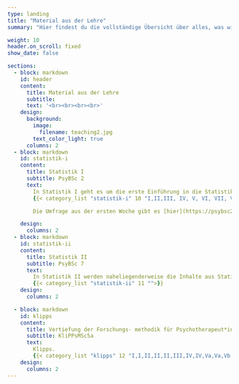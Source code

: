 ```yaml
---
type: landing
title: "Material aus der Lehre"
summary: "Hier findest du die vollständige Übersicht über alles, was wir auf dieser Seite an Lehrmaterial erstellt haben."

weight: 10
header.on_scroll: fixed
show_date: false

sections:
  - block: markdown
    id: header
    content:
      title: Material aus der Lehre
      subtitle:
      text: '<br><br><br><br>'
    design:
      background:
        image:
          filename: teaching2.jpg
        text_color_light: true
      columns: 2
  - block: markdown
    id: statistik-i
    content:
      title: Statistik I
      subtitle: PsyBSc 2
      text: 
        In Statistik I geht es um die erste Einführung in die Statistik im Psychologiestudium. Dafür betrachten wir die Grundstruktur von R, Datenimport, einfache Grafiken, Deskriptivstatistiken, Verteilungsfunktionen und einige Tests.
        {{< category_list "statistik-i" 10 "I,II,III, IV, V, VI, VII, VIII">}}

        Die Umfrage aus der ersten Woche gibt es [hier](https://psybsc2.formr.org/). Die Daten, die dabei in der ersten Sitzung entstanden sind, können Sie [{{< icon name="download" pack="fas" >}}   hier im RDA Format](/post/fb22.rda) und [{{< icon name="download" pack="fas" >}} hier im CSV Format](/post/fb22.csv) herunterladen. Was welche Variablen in diesem Datensatz bedeutet, wird in der [{{< icon name="download" pack="fas" >}} Variablenübersicht erläutert](/post/variablen.pdf). 

    design:
      columns: 2
  - block: markdown
    id: statistik-ii
    content:
      title: Statistik II
      subtitle: PsyBSc 7
      text: 
        In Statistik II werden naheliegenderweise die Inhalte aus Statistik I vertieft. Behandelt werden u.a. Matrixalgebra, multiple Regression und Varianzanalysen. Außerdem gucken wir uns ein paar R-spezifische Dinge wie `ggplot2` oder das Schreiben eigener Funktionen an.
        {{< category_list "statistik-ii" 11 "">}}
    design:
      columns: 2

  - block: markdown
    id: klipps
    content:
      title: Vertiefung der Forschungs- methodik für Psychotherapeut*innen
      subtitle: KliPPsMSc5a
      text: 
        Klipps.
        {{< category_list "klipps" 12 "I,I,II,II,II,III,IV,IV,Va,Va,Vb,Vb">}}
    design:
      columns: 2
---
```



